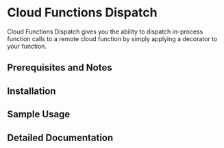 # Cloud Functions Dispatch

Cloud Functions Dispatch gives you the ability to dispatch in-process function calls to a remote cloud function by simply applying a decorator to your function.


## Prerequisites and Notes


## Installation


## Sample Usage


## Detailed Documentation
